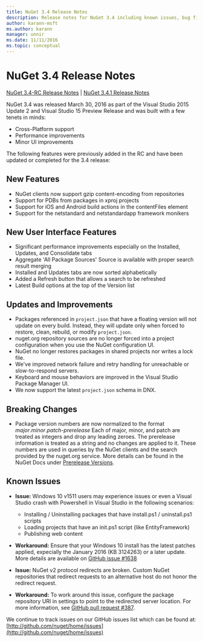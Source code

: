 ```yaml
---
title: NuGet 3.4 Release Notes
description: Release notes for NuGet 3.4 including known issues, bug fixes, added features, and DCRs.
author: karann-msft
ms.author: karann
manager: unnir
ms.date: 11/11/2016
ms.topic: conceptual
---
```


# NuGet 3.4 Release Notes

[NuGet 3.4-RC Release Notes](../release-notes/nuget-3.4-RC.md) | [NuGet 3.4.1 Release Notes](../release-notes/nuget-3.4.1.md)

NuGet 3.4 was released March 30, 2016 as part of the Visual Studio 2015 Update 2 and Visual Studio 15 Preview Release and was built with a few tenets in minds:

* Cross-Platform support
* Performance improvements
* Minor UI improvements

The following features were previously added in the RC and have been updated or completed for the 3.4 release:

## New Features

* NuGet clients now support gzip content-encoding from repositories
* Support for PDBs from packages in xproj projects
* Support for iOS and Android build actions in the contentFiles element
* Support for the netstandard and netstandardapp framework monikers

## New User Interface Features

* Significant performance improvements especially on the Installed, Updates, and Consolidate tabs
* Aggregate 'All Package Sources' Source is available with proper search result merging
* Installed and Updates tabs are now sorted alphabetically
* Added a Refresh button that allows a search to be refreshed
* Latest Build options at the top of the Version list

## Updates and Improvements

* Packages referenced in `project.json` that have a floating version will not update on every build. Instead, they will update only when forced to restore, clean, rebuild, or modify `project.json`.
* nuget.org repository sources are no longer forced into a project configuration when you use the NuGet configuration UI.
* NuGet no longer restores packages in shared projects nor writes a lock file.
* We've improved network failure and retry handling for unreachable or slow-to-respond servers.
* Keyboard and mouse behaviors are improved in the Visual Studio Package Manager UI.
* We now support the latest `project.json` schema in DNX.

## Breaking Changes

* Package version numbers are now normalized to the format *major*.*minor*.*patch*-*prerelease*   Each of major, minor, and patch are treated as integers and drop any leading zeroes.  The prerelease information is treated as a string and no changes are applied to it. These numbers are used in queries by the NuGet clients and the search provided by the nuget.org service.  More details can be found in the NuGet Docs under [Prerelease Versions](../create-packages/prerelease-packages.md).

## Known Issues

* **Issue:** Windows 10 v1511 users may experience issues or even a Visual Studio crash with Powershell in Visual Studio in the following scenarios:
    * Installing / Uninstalling packages that have install.ps1 / uninstall.ps1 scripts
    * Loading projects that have an init.ps1 script (like EntityFramework)
    * Publishing web content

* **Workaround:** Ensure that your Windows 10 install has the latest patches applied, expecially the January 2016 (KB 3124263) or a later update.  More details are available on [GitHub issue #1638](http://github.com/nuget/home/issues/1638)

* **Issue:** NuGet v2 protocol redirects are broken.
Custom NuGet repositories that redirect requests to an alternative host do not honor the redirect request.
* **Workaround:**  To work around this issue, configure the package repository URI in settings to point to the redirected server location.
For more information, see [GitHub pull request #387](https://github.com/NuGet/NuGet.Client/pull/387).

We continue to track issues on our GitHub issues list which can be found at: [http://github.com/nuget/home/issues](http://github.com/nuget/home/issues)